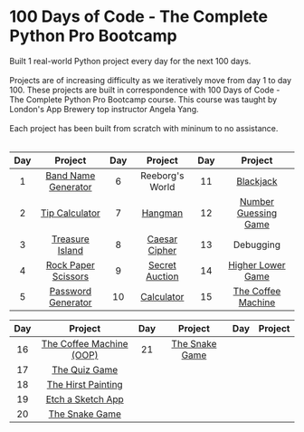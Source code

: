 # 100 Days of Code - The Complete Python Pro Bootcamp
Built 1 real-world Python project every day for the next 100 days. <br/><br/>
Projects are of increasing difficulty as we iteratively move from day 1 to day 100. These projects are built in correspondence with 100 Days of Code - The Complete Python Pro Bootcamp course. This course was taught by London's App Brewery top instructor Angela Yang.<br/><br/>
Each project has been built from scratch with mininum to no assistance.<br/><br/>

<div align="center">

| Day | Project  | Day | Project  | Day | Project  |
|     :---:      |     :---:      |     :---:      |     :---:      |     :---:      |     :---:      |
| 1   | [Band Name Generator](day-001-working-with-variables-in-python-to-manage-data/band-name-generator)     | 6     | Reeborg's World       | 11     | [Blackjack](day-011-the-blackjack-capstone-project/the-blackjack-capstone-project)       |       
| 2     | [Tip Calculator](day-002-understanding-data-types-and-how-to-manipulate-strings/tip-calculator)       | 7     | [Hangman](day-007-hangman/hangman)       | 12     | [Number Guessing Game](day-012-scope-and-number-guessing-game/number-guessing-game)       |            
| 3     | [Treasure Island](day-003-control-flow-and-logical-operators/treasure-island)       | 8     | [Caesar Cipher](day-008-function-parameters-and-caesar-cipher/caesar-cipher)       | 13     | Debugging       |              
| 4     | [Rock Paper Scissors](day-004-randomisation-and-python-lists/rock-paper-scissors)       | 9     | [Secret Auction](day-009-dictionaries-nesting-and-the-secret-auction/secret-auction)       | 14     | [Higher Lower Game](day-014-higher-lower-game-project/higher-lower-game)       |           
| 5     | [Password Generator](day-005-python-loops/password-generator)       | 10     | [Calculator](day-010-functions-with-outputs/calculator)       | 15     | [The Coffee Machine](day-015-the-coffee-machine/the-coffee-machine)       |

| Day | Project  | Day | Project  | Day | Project  |
|     :---:      |     :---:      |     :---:      |     :---:      |     :---:      |     :---:      |
| 16     | [The Coffee Machine (OOP)](day-016-object-oriented-programming/the-coffee-machine-oop-version)       | 21     | [The Snake Game](day-020-and-021-build-the-snake-game/the-snake-game)       |
| 17     | [The Quiz Game](day-017-the-quiz-game-project-and-the-benefits-of-oop/the-quiz-game)       |
| 18     | [The Hirst Painting](day-018-turtle-and-the-gui/the-hirst-painting-project)       |
| 19     | [Etch a Sketch App](day-019-etch-a-sketch-and-the-turtle-race/etch-a-sketch-app)       |
| 20     | [The Snake Game](day-020-and-021-build-the-snake-game/the-snake-game)       |

</div>
